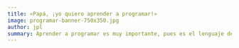 ```yaml
---
title: «Papá, ¡yo quiero aprender a programar!»
image: programar-banner-750x350.jpg
author: jpl
summary: Aprender a programar es muy importante, pues es el lenguaje del futuro. La Hora del Código, una iniciativa para que niños empiecen a programar.
---
```


